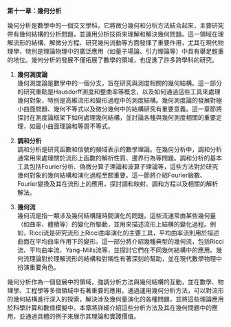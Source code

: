 **第十一章：幾何分析**

幾何分析是數學中的一個交叉學科，它將微分幾何和分析方法結合起來，主要研究帶有幾何結構的分析問題，並運用分析技術來理解和解決幾何問題。這一領域在理解流形的結構、解微分方程、研究幾何流動等方面發揮了重要作用，尤其在現代物理學，特別是理論物理中的廣泛應用（如量子場論、引力理論等）中具有舉足輕重的地位。幾何分析的發展不僅拓展了數學的領域，也促進了許多跨學科的研究。

1. **幾何測度論**  
   幾何測度論是數學中的一個分支，旨在研究與測度相關的幾何結構。這一部分的研究重點是Hausdorff測度和整曲率等概念，以及如何通過這些工具來處理幾何對象，特別是高維流形和變形過程中的測度結構。幾何測度論的發展對極小曲面問題、幾何不等式以及微分幾何中的結構研究有重要意義。這一章節將探討在測度論框架下如何處理幾何結構，並討論各種與幾何測度相關的重要定理，如最小曲面理論和等周不等式。

2. **調和分析**  
   調和分析是研究函數和信號的頻域表示的數學理論。在幾何分析中，調和分析通常用來處理關於流形上函數的解析性質、邊界行為等問題。調和分析的基本工具包括Fourier分析、偽微分算子理論和波算子理論等，這些方法對於研究幾何對象的幾何結構和演化過程至關重要。這一節將介紹Fourier級數、Fourier變換及其在流形上的應用，探討調和映射、調和方程以及相關的解析解法。

3. **幾何流**  
   幾何流是指一類涉及幾何結構隨時間演化的問題。這些流通常由某些幾何量（如曲率、體積等）的變化所驅動，並用來描述流形上結構的變化過程。例如，Ricci流是研究流形上Ricci曲率演化的主要工具，平均曲率流則用於描述曲面在平均曲率作用下的變形。這一部分將介紹幾種典型的幾何流，包括Ricci流、平均曲率流、Yang-Mills流等，並探討它們在不同幾何結構中的應用。幾何流理論對於理解流形的結構和對稱性有著深刻的幫助，並在現代數學物理中扮演重要角色。

幾何分析作為一個發展中的領域，強調分析方法與幾何結構的互動，並在數學、物理學、工程學等多個領域中有著重要的應用。通過運用幾何分析方法，可以對流形的幾何結構進行深入的探索，解決涉及幾何量演化的各種問題，並將這些理論應用於科學計算和數值模擬中。本章將詳細介紹這些分析方法及其在幾何問題中的應用，並通過具體的例子來展示其理論和實踐價值。